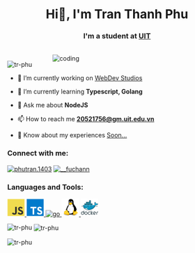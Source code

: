 <h1 align="center">Hi👋, I'm Tran Thanh Phu</h1>
<h3 align="center">I'm a student at <a href="https://en.uit.edu.vn/overview-vnuhcm-university-information-technology" alt="university">UIT</a></h3>

<br>

<img align="right" alt="coding" src="https://camo.githubusercontent.com/cae12fddd9d6982901d82580bdf321d81fb299141098ca1c2d4891870827bf17/68747470733a2f2f6d69726f2e6d656469756d2e636f6d2f6d61782f313336302f302a37513379765349765f7430696f4a2d5a2e676966" width="400">

<p align="left"> <img src="https://komarev.com/ghpvc/?username=tr-phu&label=Profile%20views&color=0e75b6&style=flat" alt="tr-phu" /> </p>

- 🔭 I’m currently working on [WebDev Studios](https://www.facebook.com/webdevstudios.org)

- 🌱 I’m currently learning **Typescript, Golang**

- 💬 Ask me about **NodeJS**

- 📫 How to reach me **20521756@gm.uit.edu.vn**

- 📄 Know about my experiences [Soon...](Soon...)

<h3 align="left">Connect with me:</h3>
<p align="left">
<a href="https://fb.com/phutran.1403" target="blank"><img align="center" src="https://raw.githubusercontent.com/rahuldkjain/github-profile-readme-generator/master/src/images/icons/Social/facebook.svg" alt="phutran.1403" height="30" width="40" /></a>
<a href="https://instagram.com/__fuchann" target="blank"><img align="center" src="https://raw.githubusercontent.com/rahuldkjain/github-profile-readme-generator/master/src/images/icons/Social/instagram.svg" alt="__fuchann" height="30" width="40" /></a>
</p>

<h3 align="left">Languages and Tools:</h3>
<p align="left"> 
  <a href="https://developer.mozilla.org/en-US/docs/Web/JavaScript" target="_blank" rel="noreferrer"> <img          src="https://raw.githubusercontent.com/devicons/devicon/master/icons/javascript/javascript-original.svg" alt="javascript" width="40" height="40"/> </a>
  <a href="https://www.typescriptlang.org/" target="_blank" rel="noreferrer"> <img  src="https://raw.githubusercontent.com/devicons/devicon/master/icons/typescript/typescript-original.svg" alt="typescript" width="40" height="40"/> </a>   <a href="https://golang.org" target="_blank" rel="noreferrer"> <img src="https://raw.githubusercontent.com/devicons/devicon/master/icons/go/go-       original.svg" alt="go" width="40" height="40"/> </a>  
  <a href="https://www.linux.org/" target="_blank" rel="noreferrer"> <img        src="https://raw.githubusercontent.com/devicons/devicon/master/icons/linux/linux-original.svg" alt="linux" width="40" height="40"/> </a> 
  <a href="https://www.docker.com/" target="_blank" rel="noreferrer"> <img  src="https://raw.githubusercontent.com/devicons/devicon/master/icons/docker/docker-original-wordmark.svg" alt="docker" width="40" height="40"/> </a>
</p>

<p><img align="left" src="https://github-readme-stats.vercel.app/api/top-langs?username=tr-phu&show_icons=true&locale=en&layout=compact" alt="tr-phu" /></p>

<p>&nbsp;<img align="center" src="https://github-readme-stats.vercel.app/api?username=tr-phu&show_icons=true&locale=en" alt="tr-phu" /></p>

<p><img align="center" src="https://github-readme-streak-stats.herokuapp.com/?user=tr-phu&" alt="tr-phu" /></p>
